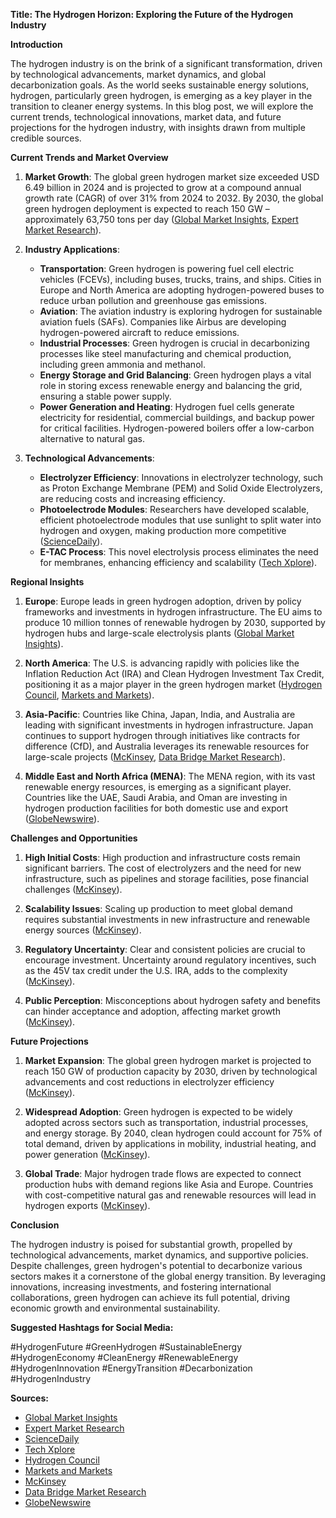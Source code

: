 **Title: The Hydrogen Horizon: Exploring the Future of the Hydrogen Industry**

**Introduction**

The hydrogen industry is on the brink of a significant transformation, driven by technological advancements, market dynamics, and global decarbonization goals. As the world seeks sustainable energy solutions, hydrogen, particularly green hydrogen, is emerging as a key player in the transition to cleaner energy systems. In this blog post, we will explore the current trends, technological innovations, market data, and future projections for the hydrogen industry, with insights drawn from multiple credible sources.

**Current Trends and Market Overview**

1. **Market Growth**:
   The global green hydrogen market size exceeded USD 6.49 billion in 2024 and is projected to grow at a compound annual growth rate (CAGR) of over 31% from 2024 to 2032. By 2030, the global green hydrogen deployment is expected to reach 150 GW – approximately 63,750 tons per day ([Global Market Insights](https://www.gminsights.com), [Expert Market Research](https://www.expertmarketresearch.com)).

2. **Industry Applications**:

   - **Transportation**: Green hydrogen is powering fuel cell electric vehicles (FCEVs), including buses, trucks, trains, and ships. Cities in Europe and North America are adopting hydrogen-powered buses to reduce urban pollution and greenhouse gas emissions.
   - **Aviation**: The aviation industry is exploring hydrogen for sustainable aviation fuels (SAFs). Companies like Airbus are developing hydrogen-powered aircraft to reduce emissions.
   - **Industrial Processes**: Green hydrogen is crucial in decarbonizing processes like steel manufacturing and chemical production, including green ammonia and methanol.
   - **Energy Storage and Grid Balancing**: Green hydrogen plays a vital role in storing excess renewable energy and balancing the grid, ensuring a stable power supply.
   - **Power Generation and Heating**: Hydrogen fuel cells generate electricity for residential, commercial buildings, and backup power for critical facilities. Hydrogen-powered boilers offer a low-carbon alternative to natural gas.

3. **Technological Advancements**:
   - **Electrolyzer Efficiency**: Innovations in electrolyzer technology, such as Proton Exchange Membrane (PEM) and Solid Oxide Electrolyzers, are reducing costs and increasing efficiency.
   - **Photoelectrode Modules**: Researchers have developed scalable, efficient photoelectrode modules that use sunlight to split water into hydrogen and oxygen, making production more competitive ([ScienceDaily](https://www.sciencedaily.com)).
   - **E-TAC Process**: This novel electrolysis process eliminates the need for membranes, enhancing efficiency and scalability ([Tech Xplore](https://techxplore.com)).

**Regional Insights**

1. **Europe**:
   Europe leads in green hydrogen adoption, driven by policy frameworks and investments in hydrogen infrastructure. The EU aims to produce 10 million tonnes of renewable hydrogen by 2030, supported by hydrogen hubs and large-scale electrolysis plants ([Global Market Insights](https://www.gminsights.com)).

2. **North America**:
   The U.S. is advancing rapidly with policies like the Inflation Reduction Act (IRA) and Clean Hydrogen Investment Tax Credit, positioning it as a major player in the green hydrogen market ([Hydrogen Council](https://hydrogencouncil.com), [Markets and Markets](https://www.marketsandmarkets.com)).

3. **Asia-Pacific**:
   Countries like China, Japan, India, and Australia are leading with significant investments in hydrogen infrastructure. Japan continues to support hydrogen through initiatives like contracts for difference (CfD), and Australia leverages its renewable resources for large-scale projects ([McKinsey](https://www.mckinsey.com), [Data Bridge Market Research](https://www.databridgemarketresearch.com)).

4. **Middle East and North Africa (MENA)**:
   The MENA region, with its vast renewable energy resources, is emerging as a significant player. Countries like the UAE, Saudi Arabia, and Oman are investing in hydrogen production facilities for both domestic use and export ([GlobeNewswire](https://www.globenewswire.com)).

**Challenges and Opportunities**

1. **High Initial Costs**:
   High production and infrastructure costs remain significant barriers. The cost of electrolyzers and the need for new infrastructure, such as pipelines and storage facilities, pose financial challenges ([McKinsey](https://www.mckinsey.com)).

2. **Scalability Issues**:
   Scaling up production to meet global demand requires substantial investments in new infrastructure and renewable energy sources ([McKinsey](https://www.mckinsey.com)).

3. **Regulatory Uncertainty**:
   Clear and consistent policies are crucial to encourage investment. Uncertainty around regulatory incentives, such as the 45V tax credit under the U.S. IRA, adds to the complexity ([McKinsey](https://www.mckinsey.com)).

4. **Public Perception**:
   Misconceptions about hydrogen safety and benefits can hinder acceptance and adoption, affecting market growth ([McKinsey](https://www.mckinsey.com)).

**Future Projections**

1. **Market Expansion**:
   The global green hydrogen market is projected to reach 150 GW of production capacity by 2030, driven by technological advancements and cost reductions in electrolyzer efficiency ([McKinsey](https://www.mckinsey.com)).

2. **Widespread Adoption**:
   Green hydrogen is expected to be widely adopted across sectors such as transportation, industrial processes, and energy storage. By 2040, clean hydrogen could account for 75% of total demand, driven by applications in mobility, industrial heating, and power generation ([McKinsey](https://www.mckinsey.com)).

3. **Global Trade**:
   Major hydrogen trade flows are expected to connect production hubs with demand regions like Asia and Europe. Countries with cost-competitive natural gas and renewable resources will lead in hydrogen exports ([McKinsey](https://www.mckinsey.com)).

**Conclusion**

The hydrogen industry is poised for substantial growth, propelled by technological advancements, market dynamics, and supportive policies. Despite challenges, green hydrogen's potential to decarbonize various sectors makes it a cornerstone of the global energy transition. By leveraging innovations, increasing investments, and fostering international collaborations, green hydrogen can achieve its full potential, driving economic growth and environmental sustainability.

**Suggested Hashtags for Social Media:**

#HydrogenFuture #GreenHydrogen #SustainableEnergy #HydrogenEconomy #CleanEnergy #RenewableEnergy #HydrogenInnovation #EnergyTransition #Decarbonization #HydrogenIndustry

**Sources:**

- [Global Market Insights](https://www.gminsights.com)
- [Expert Market Research](https://www.expertmarketresearch.com)
- [ScienceDaily](https://www.sciencedaily.com)
- [Tech Xplore](https://techxplore.com)
- [Hydrogen Council](https://hydrogencouncil.com)
- [Markets and Markets](https://www.marketsandmarkets.com)
- [McKinsey](https://www.mckinsey.com)
- [Data Bridge Market Research](https://www.databridgemarketresearch.com)
- [GlobeNewswire](https://www.globenewswire.com)

